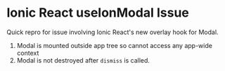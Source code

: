 # Ionic React useIonModal Issue

Quick repro for issue involving Ionic React's new overlay hook for Modal. 

1. Modal is mounted outside app tree so cannot access any app-wide context
2. Modal is not destroyed after `dismiss` is called.
